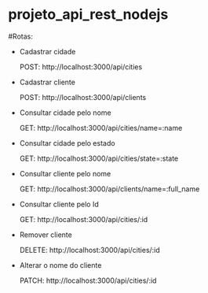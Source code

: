 # projeto_api_rest_nodejs

#Rotas:

<ul>
  <li>Cadastrar cidade                 </li>
  
  POST: http://localhost:3000/api/cities
  
  
  <li>Cadastrar cliente                </li>
    
  POST: http://localhost:3000/api/clients
  
  
  <li>Consultar cidade pelo nome       </li>
    
  GET: http://localhost:3000/api/cities/name=:name
  
  
  <li>Consultar cidade pelo estado     </li>
    
  GET: http://localhost:3000/api/cities/state=:state
  
  
  <li>Consultar cliente pelo nome      </li>
    
  GET: http://localhost:3000/api/clients/name=:full_name
  
  
  <li>Consultar cliente pelo Id        </li>
    
  GET: http://localhost:3000/api/cities/:id
  
  
  <li>Remover cliente                  </li>
    
  DELETE: http://localhost:3000/api/cities/:id
  
  
  <li>Alterar o nome do cliente        </li>
    
  PATCH: http://localhost:3000/api/cities/:id
  
  
<ul>
